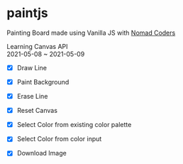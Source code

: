 # paintjs

Painting Board made using Vanilla JS with [Nomad Coders](https://nomadcoders.co/javascript-for-beginners-2/lobby)   

Learning Canvas API   
2021-05-08 ~ 2021-05-09   

-   [x] Draw Line
-   [x] Paint Background
-   [x] Erase Line
-   [x] Reset Canvas

-   [x] Select Color from existing color palette
-   [x] Select Color from color input

-   [x] Download Image
